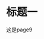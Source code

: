 <!--
 * @Author: your name
 * @Date: 2021-10-12 10:13:50
 * @LastEditTime: 2021-10-12 10:14:16
 * @LastEditors: your name
 * @Description: In User Settings Edit
 * @FilePath: \gitbook-learning\group-1\page-9.md
-->
# 标题一

这是page9